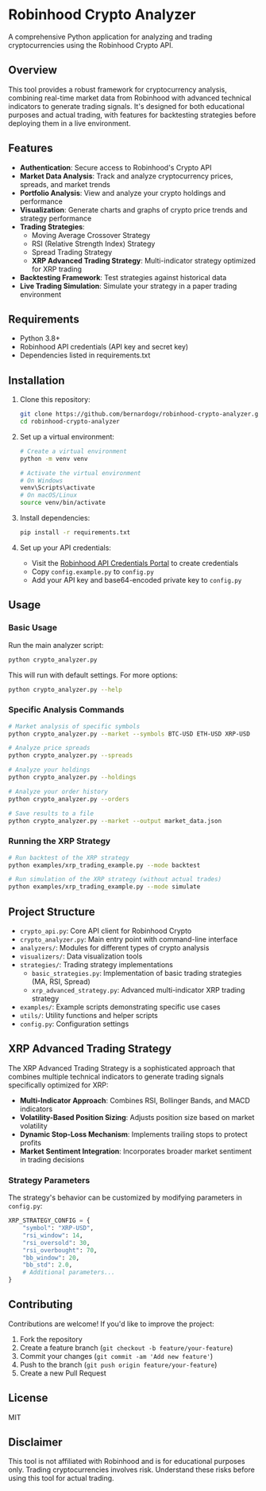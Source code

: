 # Robinhood Crypto Analyzer

A comprehensive Python application for analyzing and trading cryptocurrencies using the Robinhood Crypto API.

## Overview

This tool provides a robust framework for cryptocurrency analysis, combining real-time market data from Robinhood with advanced technical indicators to generate trading signals. It's designed for both educational purposes and actual trading, with features for backtesting strategies before deploying them in a live environment.

## Features

- **Authentication**: Secure access to Robinhood's Crypto API
- **Market Data Analysis**: Track and analyze cryptocurrency prices, spreads, and market trends
- **Portfolio Analysis**: View and analyze your crypto holdings and performance
- **Visualization**: Generate charts and graphs of crypto price trends and strategy performance
- **Trading Strategies**:
  - Moving Average Crossover Strategy
  - RSI (Relative Strength Index) Strategy 
  - Spread Trading Strategy
  - **XRP Advanced Trading Strategy**: Multi-indicator strategy optimized for XRP trading
- **Backtesting Framework**: Test strategies against historical data
- **Live Trading Simulation**: Simulate your strategy in a paper trading environment

## Requirements

- Python 3.8+
- Robinhood API credentials (API key and secret key)
- Dependencies listed in requirements.txt

## Installation

1. Clone this repository:
   ```bash
   git clone https://github.com/bernardogv/robinhood-crypto-analyzer.git
   cd robinhood-crypto-analyzer
   ```

2. Set up a virtual environment:
   ```bash
   # Create a virtual environment
   python -m venv venv
   
   # Activate the virtual environment
   # On Windows
   venv\Scripts\activate
   # On macOS/Linux
   source venv/bin/activate
   ```

3. Install dependencies:
   ```bash
   pip install -r requirements.txt
   ```

4. Set up your API credentials:
   - Visit the [Robinhood API Credentials Portal](https://robinhood.com/us/en/about/crypto/) to create credentials
   - Copy `config.example.py` to `config.py`
   - Add your API key and base64-encoded private key to `config.py`

## Usage

### Basic Usage

Run the main analyzer script:
```bash
python crypto_analyzer.py
```

This will run with default settings. For more options:
```bash
python crypto_analyzer.py --help
```

### Specific Analysis Commands

```bash
# Market analysis of specific symbols
python crypto_analyzer.py --market --symbols BTC-USD ETH-USD XRP-USD

# Analyze price spreads
python crypto_analyzer.py --spreads

# Analyze your holdings
python crypto_analyzer.py --holdings

# Analyze your order history
python crypto_analyzer.py --orders

# Save results to a file
python crypto_analyzer.py --market --output market_data.json
```

### Running the XRP Strategy

```bash
# Run backtest of the XRP strategy
python examples/xrp_trading_example.py --mode backtest

# Run simulation of the XRP strategy (without actual trades)
python examples/xrp_trading_example.py --mode simulate
```

## Project Structure

- `crypto_api.py`: Core API client for Robinhood Crypto
- `crypto_analyzer.py`: Main entry point with command-line interface
- `analyzers/`: Modules for different types of crypto analysis
- `visualizers/`: Data visualization tools
- `strategies/`: Trading strategy implementations
  - `basic_strategies.py`: Implementation of basic trading strategies (MA, RSI, Spread)
  - `xrp_advanced_strategy.py`: Advanced multi-indicator XRP trading strategy
- `examples/`: Example scripts demonstrating specific use cases
- `utils/`: Utility functions and helper scripts
- `config.py`: Configuration settings

## XRP Advanced Trading Strategy

The XRP Advanced Trading Strategy is a sophisticated approach that combines multiple technical indicators to generate trading signals specifically optimized for XRP:

- **Multi-Indicator Approach**: Combines RSI, Bollinger Bands, and MACD indicators
- **Volatility-Based Position Sizing**: Adjusts position size based on market volatility
- **Dynamic Stop-Loss Mechanism**: Implements trailing stops to protect profits
- **Market Sentiment Integration**: Incorporates broader market sentiment in trading decisions

### Strategy Parameters

The strategy's behavior can be customized by modifying parameters in `config.py`:

```python
XRP_STRATEGY_CONFIG = {
    "symbol": "XRP-USD",
    "rsi_window": 14,
    "rsi_oversold": 30,
    "rsi_overbought": 70,
    "bb_window": 20,
    "bb_std": 2.0,
    # Additional parameters...
}
```

## Contributing

Contributions are welcome! If you'd like to improve the project:

1. Fork the repository
2. Create a feature branch (`git checkout -b feature/your-feature`)
3. Commit your changes (`git commit -am 'Add new feature'`)
4. Push to the branch (`git push origin feature/your-feature`)
5. Create a new Pull Request

## License

MIT

## Disclaimer

This tool is not affiliated with Robinhood and is for educational purposes only. Trading cryptocurrencies involves risk. Understand these risks before using this tool for actual trading.
